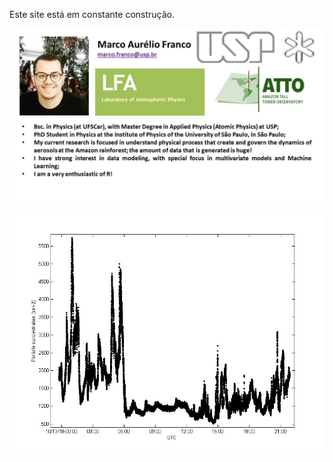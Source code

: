 ﻿Este site está em constante construção. 


![BioSketch](biosketch_MarcoAFranco.jpg)

![Concentracao](concentracao.jpg)
